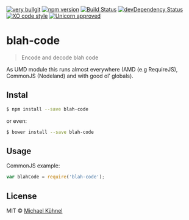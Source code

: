 [![very bullgit](https://img.shields.io/badge/very-bullgit-1393d5.svg?style=flat)](https://bullg.it/)
[![npm version](https://img.shields.io/npm/v/blah-code.svg?style=flat)](https://www.npmjs.org/package/blah-code)
[![Build Status](https://travis-ci.org/bullgit/blah-code.svg?branch=master)](https://travis-ci.org/bullgit/blah-code)
[![devDependency Status](https://david-dm.org/bullgit/blah-code/dev-status.svg)](https://david-dm.org/bullgit/blah-code#info=devDependencies)
[![XO code style](https://img.shields.io/badge/code_style-XO-5ed9c7.svg)](https://github.com/sindresorhus/xo)
[![Unicorn approved](https://img.shields.io/badge/unicorn-approved-ff69b4.svg?style=flat)](https://www.youtube.com/watch?v=ihXfH-zR8qA&feature=youtu.be&t=10s)

# blah-code

> Encode and decode blah code

As UMD module this runs almost everywhere (AMD (e.g RequireJS), CommonJS (Nodeland) and with good ol’ globals).

## Instal

```bash
$ npm install --save blah-code
```

or even:

```bash
$ bower install --save blah-code
```

## Usage

CommonJS example:

```javascript
var blahCode = require('blah-code');

```

## License

MIT © [Michael Kühnel](http://michael-kuehnel.de)

